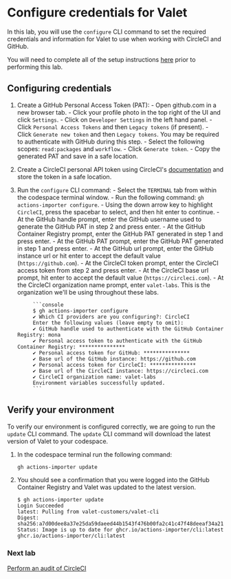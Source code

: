 # Configure credentials for Valet

In this lab, you will use the `configure` CLI command to set the required credentials and information for Valet to use when working with CircleCI and GitHub.

You will need to complete all of the setup instructions [here](./readme.md#configure-your-codespace) prior to performing this lab.

## Configuring credentials

1. Create a GitHub Personal Access Token (PAT):
        - Open github.com in a new browser tab.
        - Click your profile photo in the top right of the UI and click `Settings`.
        - Click on `Developer Settings` in the left hand panel.
        - Click `Personal Access Tokens` and then `Legacy tokens` (if present).
        - Click `Generate new token` and then `Legacy tokens`. You may be required to authenticate with GitHub during this step.
        - Select the following scopes: `read:packages` and `workflow`.
        - Click `Generate token`.
        - Copy the generated PAT and save in a safe location.

3. Create a CircleCI personal API token using CircleCI's [documentation](https://circleci.com/docs/managing-api-tokens#creating-a-personal-api-token) and store the token in a safe location.

2. Run the `configure` CLI command:
        - Select the `TERMINAL` tab from within the codespace terminal window.
        - Run the following command: `gh actions-importer configure`.
        - Using the down arrow key to highlight `CircleCI`, press the spacebar to select, and then hit enter to continue.
        - At the GitHub handle prompt, enter the GitHub username used to generate the GitHub PAT in step 2 and press enter.
        - At the GitHub Container Registry prompt, enter the GitHub PAT generated in step 1 and press enter.
        - At the GitHub PAT prompt, enter the GitHub PAT generated in step 1 and press enter.
        - At the GitHub url prompt, enter the GitHub instance url or hit enter to accept the default value (`https://github.com`).
        - At the CircleCI token prompt, enter the CircleCI access token from step 2 and press enter.
        - At the CircleCI base url prompt, hit enter to accept the default value (`https://circleci.com`).
        - At the CircleCI organization name prompt, enter `valet-labs`. This is the organization we'll be using throughout these labs.

            ```console
            $ gh actions-importer configure
            ✔ Which CI providers are you configuring?: CircleCI
            Enter the following values (leave empty to omit):
            ✔ GitHub handle used to authenticate with the GitHub Container Registry: mona
            ✔ Personal access token to authenticate with the GitHub Container Registry: ***************
            ✔ Personal access token for GitHub: ***************
            ✔ Base url of the GitHub instance: https://github.com
            ✔ Personal access token for CircleCI: ***************
            ✔ Base url of the CircleCI instance: https://circleci.com
            ✔ CircleCI organization name: valet-labs
            Environment variables successfully updated.
            ```

## Verify your environment

To verify our environment is configured correctly, we are going to run the `update` CLI command. The `update` CLI command will download the latest version of Valet to your codespace.

1. In the codespace terminal run the following command:

   ```bash
   gh actions-importer update
   ```

2. You should see a confirmation that you were logged into the GitHub Container Registry and Valet was updated to the latest version.

   ```console
   $ gh actions-importer update
   Login Succeeded
   latest: Pulling from valet-customers/valet-cli
   Digest: sha256:a7d00dee8a37e25da59daeed44b1543f476b00fa2c41c47f48deeaf34a215bbb
   Status: Image is up to date for ghcr.io/actions-importer/cli:latest
   ghcr.io/actions-importer/cli:latest
   ```

### Next lab

[Perform an audit of CircleCI](./2-audit.md)

